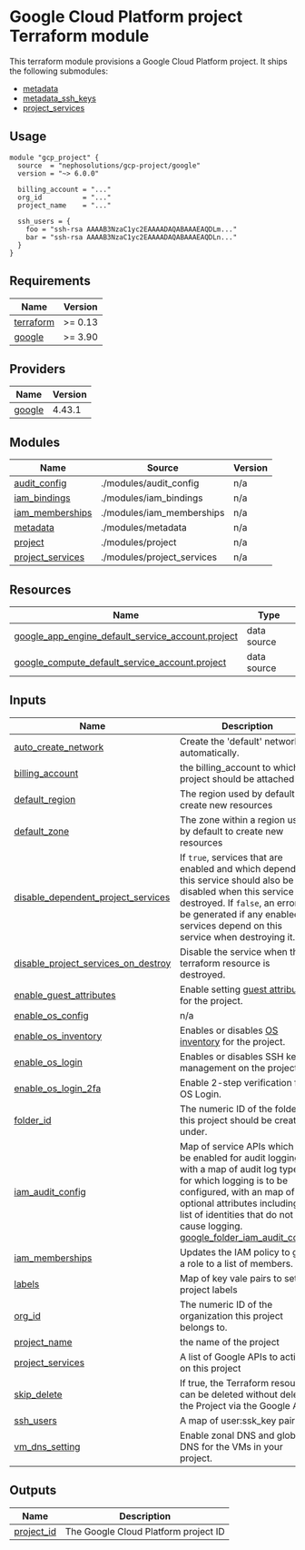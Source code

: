 # Google Cloud Platform project Terraform module

This terraform module provisions a Google Cloud Platform project.
It ships the following submodules:

* [metadata](modules/metadata)
* [metadata_ssh_keys](modules/metadata/modules/metadata_ssh_keys)
* [project_services](modules/project_services)

## Usage

```hcl
module "gcp_project" {
  source  = "nephosolutions/gcp-project/google"
  version = "~> 6.0.0"

  billing_account = "..."
  org_id          = "..."
  project_name    = "..."

  ssh_users = {
    foo = "ssh-rsa AAAAB3NzaC1yc2EAAAADAQABAAAEAQDLm..."
    bar = "ssh-rsa AAAAB3NzaC1yc2EAAAADAQABAAAEAQDLn..."
  }
}
```

<!-- BEGINNING OF PRE-COMMIT-TERRAFORM DOCS HOOK -->
## Requirements

| Name | Version |
|------|---------|
| <a name="requirement_terraform"></a> [terraform](#requirement\_terraform) | >= 0.13 |
| <a name="requirement_google"></a> [google](#requirement\_google) | >= 3.90 |

## Providers

| Name | Version |
|------|---------|
| <a name="provider_google"></a> [google](#provider\_google) | 4.43.1 |

## Modules

| Name | Source | Version |
|------|--------|---------|
| <a name="module_audit_config"></a> [audit\_config](#module\_audit\_config) | ./modules/audit_config | n/a |
| <a name="module_iam_bindings"></a> [iam\_bindings](#module\_iam\_bindings) | ./modules/iam_bindings | n/a |
| <a name="module_iam_memberships"></a> [iam\_memberships](#module\_iam\_memberships) | ./modules/iam_memberships | n/a |
| <a name="module_metadata"></a> [metadata](#module\_metadata) | ./modules/metadata | n/a |
| <a name="module_project"></a> [project](#module\_project) | ./modules/project | n/a |
| <a name="module_project_services"></a> [project\_services](#module\_project\_services) | ./modules/project_services | n/a |

## Resources

| Name | Type |
|------|------|
| [google_app_engine_default_service_account.project](https://registry.terraform.io/providers/hashicorp/google/latest/docs/data-sources/app_engine_default_service_account) | data source |
| [google_compute_default_service_account.project](https://registry.terraform.io/providers/hashicorp/google/latest/docs/data-sources/compute_default_service_account) | data source |

## Inputs

| Name | Description | Type | Default | Required |
|------|-------------|------|---------|:--------:|
| <a name="input_auto_create_network"></a> [auto\_create\_network](#input\_auto\_create\_network) | Create the 'default' network automatically. | `bool` | `false` | no |
| <a name="input_billing_account"></a> [billing\_account](#input\_billing\_account) | the billing\_account to which the project should be attached to | `string` | n/a | yes |
| <a name="input_default_region"></a> [default\_region](#input\_default\_region) | The region used by default to create new resources | `string` | n/a | yes |
| <a name="input_default_zone"></a> [default\_zone](#input\_default\_zone) | The zone within a region used by default to create new resources | `string` | n/a | yes |
| <a name="input_disable_dependent_project_services"></a> [disable\_dependent\_project\_services](#input\_disable\_dependent\_project\_services) | If `true`, services that are enabled and which depend on this service should also be disabled when this service is destroyed. If `false`, an error will be generated if any enabled services depend on this service when destroying it. | `bool` | `true` | no |
| <a name="input_disable_project_services_on_destroy"></a> [disable\_project\_services\_on\_destroy](#input\_disable\_project\_services\_on\_destroy) | Disable the service when the terraform resource is destroyed. | `bool` | `true` | no |
| <a name="input_enable_guest_attributes"></a> [enable\_guest\_attributes](#input\_enable\_guest\_attributes) | Enable setting [guest attributes](https://cloud.google.com/compute/docs/metadata/manage-guest-attributes) for the project. | `bool` | `false` | no |
| <a name="input_enable_os_config"></a> [enable\_os\_config](#input\_enable\_os\_config) | n/a | `bool` | `false` | no |
| <a name="input_enable_os_inventory"></a> [enable\_os\_inventory](#input\_enable\_os\_inventory) | Enables or disables [OS inventory](https://cloud.google.com/compute/docs/instances/view-os-details) for the project. | `bool` | `false` | no |
| <a name="input_enable_os_login"></a> [enable\_os\_login](#input\_enable\_os\_login) | Enables or disables SSH key management on the project. | `bool` | `false` | no |
| <a name="input_enable_os_login_2fa"></a> [enable\_os\_login\_2fa](#input\_enable\_os\_login\_2fa) | Enable 2-step verification for OS Login. | `bool` | `false` | no |
| <a name="input_folder_id"></a> [folder\_id](#input\_folder\_id) | The numeric ID of the folder this project should be created under. | `string` | `null` | no |
| <a name="input_iam_audit_config"></a> [iam\_audit\_config](#input\_iam\_audit\_config) | Map of service APIs which will be enabled for audit logging, with a map of audit log types for which logging is to be configured, with an map of optional attributes including a list of identities that do not cause logging. [google\_folder\_iam\_audit\_config](https://registry.terraform.io/providers/hashicorp/google/latest/docs/resources/google_folder_iam#google_folder_iam_audit_config) | <pre>map(map(object({<br>    exempted_members = list(string)<br>  })))</pre> | `{}` | no |
| <a name="input_iam_memberships"></a> [iam\_memberships](#input\_iam\_memberships) | Updates the IAM policy to grant a role to a list of members. | `map(list(string))` | `{}` | no |
| <a name="input_labels"></a> [labels](#input\_labels) | Map of key vale pairs to set as project labels | `map(string)` | n/a | yes |
| <a name="input_org_id"></a> [org\_id](#input\_org\_id) | The numeric ID of the organization this project belongs to. | `string` | n/a | yes |
| <a name="input_project_name"></a> [project\_name](#input\_project\_name) | the name of the project | `string` | n/a | yes |
| <a name="input_project_services"></a> [project\_services](#input\_project\_services) | A list of Google APIs to activate on this project | `list(string)` | `[]` | no |
| <a name="input_skip_delete"></a> [skip\_delete](#input\_skip\_delete) | If true, the Terraform resource can be deleted without deleting the Project via the Google API. | `bool` | `false` | no |
| <a name="input_ssh_users"></a> [ssh\_users](#input\_ssh\_users) | A map of user:ssk\_key pairs | `map(string)` | `{}` | no |
| <a name="input_vm_dns_setting"></a> [vm\_dns\_setting](#input\_vm\_dns\_setting) | Enable zonal DNS and global DNS for the VMs in your project. | `string` | `"ZonalOnly"` | no |

## Outputs

| Name | Description |
|------|-------------|
| <a name="output_project_id"></a> [project\_id](#output\_project\_id) | The Google Cloud Platform project ID |
<!-- END OF PRE-COMMIT-TERRAFORM DOCS HOOK -->
